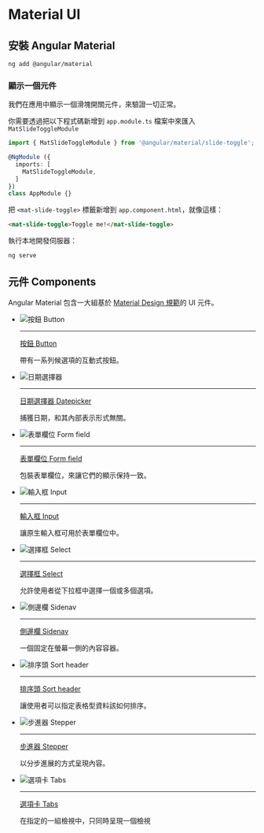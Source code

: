 # **Material UI**

## 安裝 Angular Material

``` sh
ng add @angular/material
```

### 顯示一個元件

我們在應用中顯示一個滑塊開關元件，來驗證一切正常。

你需要透過把以下程式碼新增到 `app.module.ts` 檔案中來匯入 `MatSlideToggleModule`

``` ts
import { MatSlideToggleModule } from '@angular/material/slide-toggle';

@NgModule ({
  imports: [
    MatSlideToggleModule,
  ]
})
class AppModule {}
```

把 `<mat-slide-toggle>` 標籤新增到 `app.component.html`，就像這樣：

``` html
<mat-slide-toggle>Toggle me!</mat-slide-toggle>
```

執行本地開發伺服器：

``` sh
ng serve
```

## 元件 Components

Angular Material 包含一大組基於 [ Material Design 規範](https://m3.material.io/components/)的 UI 元件。

<div class="grid cards" markdown>

-   ![按鈕 Button](https://material.angular.tw/assets/screenshots/button.scene.png)

    ---

    [按鈕 Button](https://material.angular.tw/components/button)

    帶有一系列候選項的互動式按鈕。
    
-   ![日期選擇器](https://material.angular.tw/assets/screenshots/datepicker.scene.png)

    ---

    [日期選擇器 Datepicker](https://material.angular.tw/components/datepicker)

    捕獲日期，和其內部表示形式無關。

-   ![表單欄位 Form field](https://material.angular.tw/assets/screenshots/form-field.scene.png)

    ---

    [表單欄位 Form field](https://material.angular.tw/components/form-field)

    包裝表單欄位，來讓它們的顯示保持一致。

-   ![輸入框 Input](https://material.angular.tw/assets/screenshots/input.scene.png)

    ---

    [輸入框 Input](https://material.angular.tw/components/input)

    讓原生輸入框可用於表單欄位中。

-   ![選擇框 Select](https://material.angular.tw/assets/screenshots/select.scene.png)

    ---

    [選擇框 Select](https://material.angular.tw/components/select)

    允許使用者從下拉框中選擇一個或多個選項。

-   ![側邊欄 Sidenav](https://material.angular.tw/assets/screenshots/sidenav.scene.png)

    ---

    [側邊欄 Sidenav](https://material.angular.tw/components/sidenav)

    一個固定在螢幕一側的內容容器。

-   ![排序頭 Sort header](https://material.angular.tw/assets/screenshots/sort.scene.png)

    ---

    [排序頭 Sort header](https://material.angular.tw/components/sort)

    讓使用者可以指定表格型資料該如何排序。

-   ![步進器 Stepper](https://material.angular.tw/assets/screenshots/stepper.scene.png)

    ---

    [步進器 Stepper](https://material.angular.tw/components/stepper)

    以分步進展的方式呈現內容。

-   ![選項卡 Tabs](https://material.angular.tw/assets/screenshots/tabs.scene.png)

    ---

    [選項卡 Tabs](https://material.angular.tw/components/tabs)

    在指定的一組檢視中，只同時呈現一個檢視

</div>

